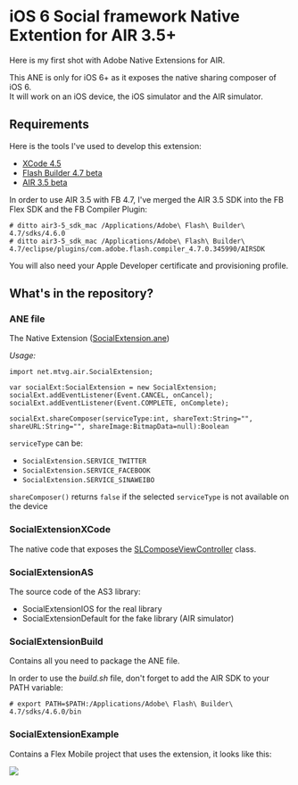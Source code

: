 # iOS 6 Social framework Native Extention for AIR 3.5+ #

Here is my first shot with Adobe Native Extensions for AIR.

This ANE is only for iOS 6+ as it exposes the native sharing composer of iOS 6.  
It will work on an iOS device, the iOS simulator and the AIR simulator.

## Requirements ##
Here is the tools I've used to develop this extension:

* [XCode 4.5](https://itunes.apple.com/fr/app/xcode/id497799835?mt=12)
* [Flash Builder 4.7 beta](http://labs.adobe.com/technologies/flashbuilder4-7/)
* [AIR 3.5 beta](http://labs.adobe.com/technologies/flashplatformruntimes/air3-5/)

In order to use AIR 3.5 with FB 4.7, I've merged the AIR 3.5 SDK into the FB Flex SDK and the FB Compiler Plugin:

	# ditto air3-5_sdk_mac /Applications/Adobe\ Flash\ Builder\ 4.7/sdks/4.6.0
	# ditto air3-5_sdk_mac /Applications/Adobe\ Flash\ Builder\ 4.7/eclipse/plugins/com.adobe.flash.compiler_4.7.0.345990/AIRSDK

You will also need your Apple Developer certificate and provisioning profile.

## What's in the repository? ##
### ANE file ###
The Native Extension ([SocialExtension.ane](https://github.com/mtvg/SocialExtension/raw/master/SocialExtension.ane))

_Usage:_
	
	import net.mtvg.air.SocialExtension;
	
	var socialExt:SocialExtension = new SocialExtension;
	socialExt.addEventListener(Event.CANCEL, onCancel);
	socialExt.addEventListener(Event.COMPLETE, onComplete);
	
	socialExt.shareComposer(serviceType:int, shareText:String="", shareURL:String="", shareImage:BitmapData=null):Boolean
	
`serviceType` can be:

* `SocialExtension.SERVICE_TWITTER`
* `SocialExtension.SERVICE_FACEBOOK`
* `SocialExtension.SERVICE_SINAWEIBO`

`shareComposer()` returns `false` if the selected `serviceType` is not available on the device


	
### SocialExtensionXCode ###

The native code that exposes the [SLComposeViewController](http://developer.apple.com/library/ios/documentation/NetworkingInternet/Reference/SLComposeViewController_Class/Reference/Reference.html) class. 

### SocialExtensionAS ###

The source code of the AS3 library:

* SocialExtensionIOS for the real library
* SocialExtensionDefault for the fake library (AIR simulator)

### SocialExtensionBuild ###

Contains all you need to package the ANE file.

In order to use the _build.sh_ file, don't forget to add the AIR SDK to your PATH variable:

	# export PATH=$PATH:/Applications/Adobe\ Flash\ Builder\ 4.7/sdks/4.6.0/bin
	
### SocialExtensionExample ###

Contains a Flex Mobile project that uses the extension, it looks like this:

![](https://github.com/mtvg/SocialExtension/raw/master/SocialExtensionExample/preview.png) 